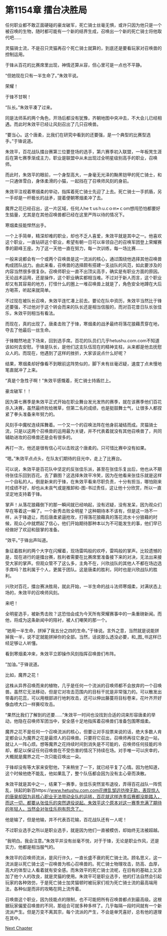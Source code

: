 # 第1154章 擂台决胜局

任何职业都不敢正面硬碰的豪龙破军，死亡骑士丝毫无惧，或许只因为他只是一个被召唤的生物，随时都可能有一个新的结界生成，召唤出一个新的死亡骑士将他取代吧……

灵猫骑士流，不是召只灵猫再召个死亡骑士就算的，到底还是要看玩家对召唤兽的控制运用。

于锋从百花的比赛席里出现，神情还算从容，但心里可是一点也不平静。

“但她现在只有一半生命了。”朱效平说。

荣耀！

于锋不甘啊！

“队长。”朱效平凑了过来。

同是法师系的两个角色，开场后都没有犹豫，齐朝地图中央冲去，不大会儿已经相遇。而此时朱效平已经让风刻召出了几只召唤兽。

“要当心。这个唐柔，比我们在研究中看到的还要强，是一个典型的比赛型选手。”于锋说道。

朱效平，百花战队擂台赛第三位要登场的选手，第六赛季初入联盟，一年板凳生涯后在第七赛季渐成主力，职业是联盟中从未出现过全明星级别高手的职业，召唤师。

而此时，朱效平的眼前，一个身型高大，一身毫无光泽的黝黑铠甲的死亡骑士，和一只通体雪白，身体柔滑的小猫，一起挡在了召唤师风刻的身前。

朱效平注视着寒烟柔的举动，指挥着死亡骑士先迎了上去。死亡骑士一手抓盾，另一手却是一杆极长的战矛，提着便朝寒烟柔冲了去。

魔界之花已经召出，这一片区域，任何人heｔusｈu.cｏm•ｃom想闯恐怕都要好生掂量，尤其是在其他召唤兽都已经在这里严阵以待的情况下。

寒烟柔技能悍然出手。

一个上手简单，精深却难的职业，却也不乏人喜爱，朱效平就是其中之一。他喜欢这个职业，一直钻研这个职业，希望有朝一日可以率领自己的召唤军团登上荣耀赛季的巅峰王座。为了这一天他一直在努力，每一次训练，每一场比赛……

一般来说都会有一个或两个召唤兽是这一流派的核心，通过围绕他选择其他召唤兽构成团队战力。由此来看，召唤兽的选择颇有搭建一支战队的风范，如此要涉及的内容当然很多很复杂。召唤师职业一直不出顶尖高手，确实是有职业方面的原因。无论战术运用，还是操作，这个职业确实都相当难。不过对于新人而言，这个职业却又有其容易的地方，打怪什么的圈上一堆召唤兽上就是了，角色安全地蹲在大后方喝茶，听起来就简单。

不过现在被队长召唤，朱效平连忙凑上前去。要论在队中资历，朱效平当然比于锋还要强，不过他对于这个转会而来的队长还是相当信服的，而对百花昔日队长张佳乐，朱效平则相当有看法。

而现在，真的出现了。唐柔击败了于锋，寒烟柔的战矛最终将落花狼藉贯穿在地，夺去了他最后一丝生命。

于锋黯然地走下场来，回到选手席。百花的队员们几乎hetushu.com.com不知道该如何去安慰。于锋是队长，是他们这支队伍现在的精神支柱，从来都是他去抚慰众人的。而现在，他遇到了这样的挫折，大家该说点什么好呢？

结果，寒烟柔却好像看不到眼前这阵势似的，脚下未有丝毫迟疑，速度丁点未慢地笔直就冲了上来。

“真是个急性子啊！”朱效平感慨着，死亡骑士持盾拦上。

豪龙破军！！

因为第七赛季是朱效平正式开始在职业舞台发光发热的赛季，就在该赛季他们百花杀入决赛，虽然最终败给微草，但第二名的成绩，也是挺鼓舞士气，让很多人都捏紧了拳头准备来年努力的。

风刻手中魔杖连续挥舞着。一个又一个的召唤法阵在他身前凝结而成。灵猫骑士流，只是以这两个召唤兽的运用最为关键，并不代表着就没有其他召唤兽了，共同辅助进攻的召唤兽还是会有很多的。

再打一次，他还是很有信心可以击败这个唐柔的。只可惜比赛中没有如果。

“嗯。”朱效平点点头，在队友们期待的目光中，走上了比赛台。

可以说，朱效平是百花队中坚定的反张佳乐派，甚至在张佳乐复出后，他也从不期待张佳乐回到百花。去了霸图？这选择朱效平冷笑，因为在他看来张佳乐就是这样一个自私的人。倒是新来的于锋，在朱效平看来尽职负责，十分有担当，哪怕刚来时成绩不好，却也从未丧气或是推卸和-图-书过责任，这让他十分欣赏，所以一直坚定地支持着于锋。

掌声！从落花狼藉倒下的那一瞬间就已经响起，没有迟疑，没有发呆，因为观众们早在等着这一瞬了。一个新秀击败全明星？这种期待本不该有，但是这一场不一样，从于锋退让，而后唐柔紧逼抢攻，打得落花狼藉真的落花流水十分狼藉的时候，观众心中就燃起了信心，他们开始期待那种本以为不可能发生的事，他们早已经做好了欢迎和鼓掌的准备。

“效平。”于锋出声叫道。

象征着胜利的两个大字在闪耀着，现场雷鸣般的欢呼，雷鸣般的掌声。比较遗憾的是，现在进行的是擂台赛，胜利者需要在比赛席里准备接下来的对决，无法出来接受大家的掌声。但观众管不了这么多，主角不在，兴欣战队的其他人不都在场边选手席吗？胜利属于个人，更属于团队。这是唐柔的胜利，同时也是兴欣战队的胜利。

兴欣对百花，擂台赛决胜局，就此开始，一半生命的战斗法师寒烟柔，对满状态上场的，朱效平的召唤师风刻。

来吧！

全明星选手，被新秀击败？这恐怕会成为今天所有荣耀赛事中的一条重磅新闻。而他，将成为这条新闻中的陪衬，被人们嘲笑的那一个。

“她用一半生命，拼掉了我五分之四的生命。”于锋说。言外之意，当然就是说能拼掉我一半，说不定就能拼掉你的全部。当然，话说那么透没必要，和_图_书这样已经足够让人听懂。

看到寒烟柔冲来，朱效平立即操作风刻指挥召唤兽们布阵。

“加油。”于锋说道。

比如，魔界之花！

这株从异界召唤而来的植物，几乎是任何一个流派的召唤师都不会放弃的一个召唤兽。虽然它无法移动，但是它对攻击范围内的目标干扰是非常强力的。可以散发出带毒的花蕊，可以用根部进行地刺攻击，还可以伸出藤蔓将目标卷来，花叶齐开好像血喷大口一样撕咬攻击。

“果然比我们了解到的还要……”朱效平一时间也没找到合适的词来形容唐柔的举动，他隐在召唤师军团当中，安全感十足地指挥着召唤兽们准备包围寒烟柔。

魔界之花不是任何一个召唤流派的核心，但要让对手投票来说的话，绝大多数人肯定都会认为魔界之花是最烦人的召唤兽。只要将它召出，召唤师再往它身边一站，就让人一阵心烦。想等魔界之花持续时间到消失是不可能的，召唤师任何技能的冷却，都足以保证任何召唤兽在不受伤害的情况下持续在场。对手唯一可以庆幸的，大概就是魔界之花一次只能召唤出一朵。

于锋却没有等大家来安慰他，下来稍坐了一下，就已经平复了心情。因为他知道，这个时候他绝不能乱，他如果乱了，整个队伍都会因为没有主心骨而涣散。

朱效平就是其中之一，结果下一赛季，张佳乐突然宣布退役，弄得百花战队一阵慌乱，扶起的新百https://www.hetushu.com.com花缭乱邹远彷徨无助，表现惊人的唐昊却因为非核心职业无法带动全队的运转，百花就这样连季后赛都没能踏入，而这一切，都要从张佳乐的突然退役说起。朱效平这个原本对这一赛季充满了期待的年轻人，当然会对张佳乐抱有怨念了。

他是输了，但是他输，并不代表百花输，百花战队还有一人呢！

不过职业选手之所以是职业选手，就是因为他们一直被模仿，却始终无法被超越。

“我明白。我会注意。”朱效平并没有丝毫不悦，对于于锋，无论是职业作风，还是实力，他都是相当服气的。

朱效平的召唤师流派，是风行许久，一直长盛不衰的死亡骑士流。顾名思义，这一流派是以死亡骑士这一召唤兽为核心召唤兽的。死亡骑士物理攻击，防高、血厚，高大的体型让人看着就有安全感。而朱效平的死亡骑士流呢，在旧有的基础上又添加了他个人的改良，就是灵猫的使用。朱效平可是职业选手，他的打法自然会引起玩家的各种效仿，于是死亡骑士加灵猫顿时被玩家们视为死亡骑士流的最高端用法，各种似是而非的攻略在网上流传着。

召唤兽这个职业，因为技能点的限制，也不可能把所有召唤兽都点到最高级。这根据玩家偏爱召唤兽的不同，那组合可就多种多样了。几乎每隔一段时间就有一个新流派产生。但是万变不离其宗，每个流派的产生，不会是单凭喜好，总有他的道理在其中。



[Next Chapter](%E7%AC%AC1155%E7%AB%A0%20%E5%86%B2%E7%A0%B4%E5%8F%AC%E5%94%A4%E9%98%B5%E5%AE%B9.md)